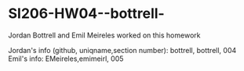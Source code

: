 # SI206-HW04--bottrell-

Jordan Bottrell and Emil Meireles worked on this homework

Jordan's info (github, uniqname,section number): bottrell, bottrell, 004
Emil's info: EMeireles,emimeirl, 005